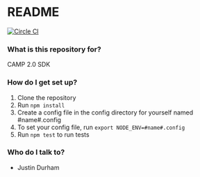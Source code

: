 # README #

[![Circle CI](https://circleci.com/gh/AdExchangeGrp/aeg-sdk.svg?style=svg&circle-token=25070b6ac21c1d94f437bf4c5133d84216c444f4)](https://circleci.com/gh/AdExchangeGrp/aeg-sdk)

### What is this repository for? ###

CAMP 2.0 SDK

### How do I get set up? ###
1. Clone the repository
1. Run ```npm install```
1. Create a config file in the config directory for yourself named #name#.config
1. To set your config file, run ```export NODE_ENV=#name#.config```
1. Run ```npm test``` to run tests

### Who do I talk to? ###

* Justin Durham
